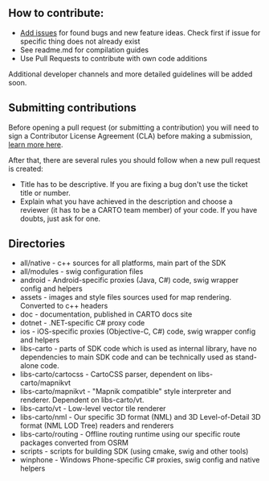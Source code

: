## How to contribute:

* [Add issues](https://github.com/CartoDB/mobile-sdk/issues) for found bugs and new feature ideas. Check first if issue for specific thing does not already exist
* See readme.md for compilation guides
* Use Pull Requests to contribute with own code additions

Additional developer channels and more detailed guidelines will be added soon.

## Submitting contributions

Before opening a pull request (or submitting a contribution) you will need to sign a Contributor License Agreement (CLA) before making a submission, [learn more here](https://carto.com/contributing).

After that, there are several rules you should follow when a new pull request is created:

- Title has to be descriptive. If you are fixing a bug don't use the ticket title or number.
- Explain what you have achieved in the description and choose a reviewer (it has to be a CARTO team member) of your code. If you have doubts, just ask for one.

## Directories

* all/native - c++ sources for all platforms, main part of the SDK
* all/modules - swig configuration files
* android - Android-specific proxies (Java, C#) code, swig wrapper config and helpers
* assets - images and style files sources used for map rendering. Converted to c++ headers
* doc - documentation, published in CARTO docs site
* dotnet - .NET-specific C# proxy code
* ios - iOS-specific proxies (Objective-C, C#) code, swig wrapper config and helpers
* libs-carto - parts of SDK code which is used as internal library, have no dependencies to main SDK code and can be technically used as stand-alone code.
* libs-carto/cartocss - CartoCSS parser, dependent on libs-carto/mapnikvt
* libs-carto/mapnikvt - "Mapnik compatible" style interpreter and renderer. Dependent on libs-carto/vt.
* libs-carto/vt - Low-level vector tile renderer
* libs-carto/nml - Our specific 3D format (NML) and 3D Level-of-Detail 3D format (NML LOD Tree) readers and renderers
* libs-carto/routing - Offline routing runtime using our specific route packages converted from OSRM
* scripts - scripts for building SDK (using cmake, swig and other tools)
* winphone - Windows Phone-specific C# proxies, swig config and native helpers
